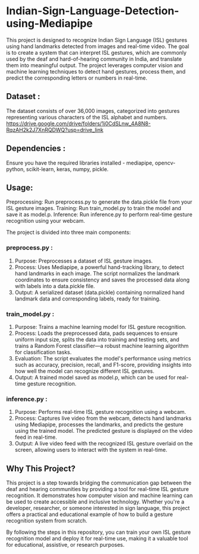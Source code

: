 # Indian-Sign-Language-Detection-using-Mediapipe

This project is designed to recognize Indian Sign Language (ISL) gestures using hand landmarks detected from images and real-time video. The goal is to create a system that can interpret ISL gestures, which are commonly used by the deaf and hard-of-hearing community in India, and translate them into meaningful output. The project leverages computer vision and machine learning techniques to detect hand gestures, process them, and predict the corresponding letters or numbers in real-time.

## Dataset : 
The dataset consists of over 36,000 images, categorized into gestures representing various characters of the ISL alphabet and numbers.
https://drive.google.com/drive/folders/1j0CdSLnw_4A8N8-RqzAH2k2J7XnRQDWQ?usp=drive_link

## Dependencies : 
Ensure you have the required libraries installed - mediapipe, opencv-python, scikit-learn, keras, numpy, pickle.

## Usage:
Preprocessing: Run preprocess.py to generate the data.pickle file from your ISL gesture images.
Training: Run train_model.py to train the model and save it as model.p.
Inference: Run inference.py to perform real-time gesture recognition using your webcam.


The project is divided into three main components:

### preprocess.py :
1. Purpose: Preprocesses a dataset of ISL gesture images.
2. Process: Uses Mediapipe, a powerful hand-tracking library, to detect hand landmarks in each image. The script normalizes the landmark coordinates to ensure consistency and saves the processed data along with labels into a data.pickle file.
3. Output: A serialized dataset (data.pickle) containing normalized hand landmark data and corresponding labels, ready for training.

### train_model.py : 
1. Purpose: Trains a machine learning model for ISL gesture recognition.
2. Process: Loads the preprocessed data, pads sequences to ensure uniform input size, splits the data into training and testing sets, and trains a Random Forest classifier—a robust machine learning algorithm for classification tasks.
3. Evaluation: The script evaluates the model's performance using metrics such as accuracy, precision, recall, and F1-score, providing insights into how well the model can recognize different ISL gestures.
4. Output: A trained model saved as model.p, which can be used for real-time gesture recognition.

### inference.py :
1. Purpose: Performs real-time ISL gesture recognition using a webcam.
2. Process: Captures live video from the webcam, detects hand landmarks using Mediapipe, processes the landmarks, and predicts the gesture using the trained model. The predicted gesture is displayed on the video feed in real-time.
3. Output: A live video feed with the recognized ISL gesture overlaid on the screen, allowing users to interact with the system in real-time.


## Why This Project?
This project is a step towards bridging the communication gap between the deaf and hearing communities by providing a tool for real-time ISL gesture recognition. It demonstrates how computer vision and machine learning can be used to create accessible and inclusive technology. Whether you're a developer, researcher, or someone interested in sign language, this project offers a practical and educational example of how to build a gesture recognition system from scratch.

By following the steps in this repository, you can train your own ISL gesture recognition model and deploy it for real-time use, making it a valuable tool for educational, assistive, or research purposes.

